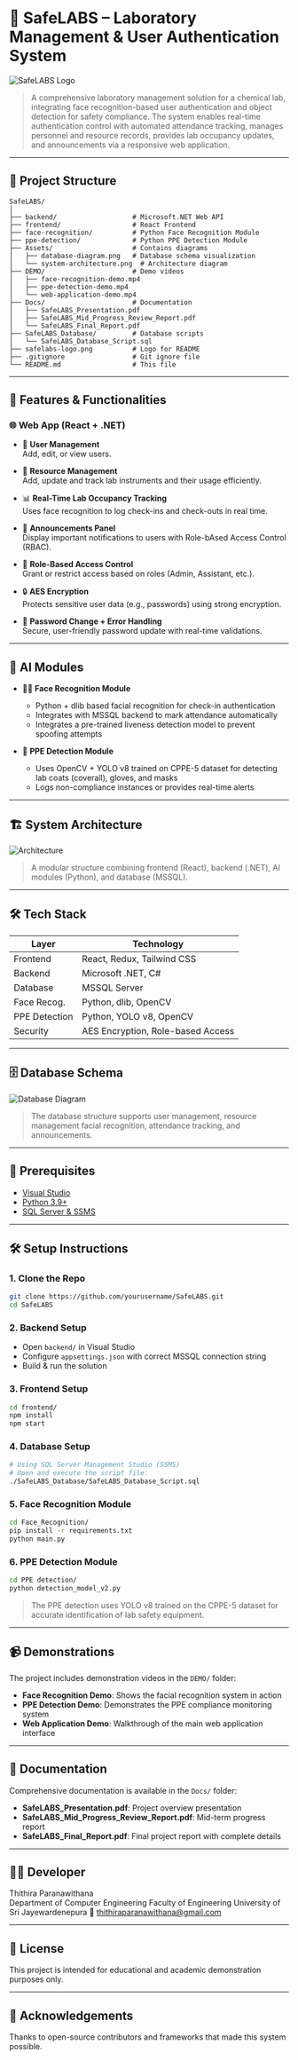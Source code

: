 # 🔬 SafeLABS – Laboratory Management & User Authentication System

![SafeLABS Logo](./SafeLABS_Logo.jpeg)

> A comprehensive laboratory management solution for a chemical lab, integrating face recognition-based user authentication and object detection for safety compliance. The system enables real-time authentication control with automated attendance tracking, manages personnel and resource records, provides lab occupancy updates, and announcements via a responsive web application.

---

## 📁 Project Structure

```
SafeLABS/
│
├── backend/                   # Microsoft.NET Web API 
├── frontend/                  # React Frontend 
├── face-recognition/          # Python Face Recognition Module
├── ppe-detection/             # Python PPE Detection Module
├── Assets/                    # Contains diagrams
│   ├── database-diagram.png   # Database schema visualization
│   └── system-architecture.png  # Architecture diagram
├── DEMO/                      # Demo videos
│   ├── face-recognition-demo.mp4
│   ├── ppe-detection-demo.mp4
│   └── web-application-demo.mp4
├── Docs/                      # Documentation
│   ├── SafeLABS_Presentation.pdf
│   ├── SafeLABS_Mid_Progress_Review_Report.pdf
│   └── SafeLABS_Final_Report.pdf
├── SafeLABS_Database/         # Database scripts
│   └── SafeLABS_Database_Script.sql
├── safelabs-logo.png          # Logo for README
├── .gitignore                 # Git ignore file
└── README.md                  # This file
```

---

## 🚀 Features & Functionalities

### 🌐 Web App (React + .NET)

- 👤 **User Management**  
  Add, edit, or view users.
  
- 🔧 **Resource Management**  
  Add, update and track lab instruments and their usage efficiently.

- 📊 **Real-Time Lab Occupancy Tracking**  
  Uses face recognition to log check-ins and check-outs in real time.

- 📢 **Announcements Panel**  
  Display important notifications to users with Role-bAsed Access Control (RBAC).

- 👮 **Role-Based Access Control**  
  Grant or restrict access based on roles (Admin, Assistant, etc.).

- 🔒 **AES Encryption**  
  Protects sensitive user data (e.g., passwords) using strong encryption.

- 🔄 **Password Change + Error Handling**  
  Secure, user-friendly password update with real-time validations.

---

## 🧠 AI Modules

- 🧍‍♂️ **Face Recognition Module**  
  - Python + dlib based facial recognition for check-in authentication  
  - Integrates with MSSQL backend to mark attendance automatically
  - Integrates a pre-trained liveness detection model to prevent spoofing attempts

- 🦺 **PPE Detection Module**  
  - Uses OpenCV + YOLO v8 trained on CPPE-5 dataset for detecting lab coats (coverall), gloves, and masks  
  - Logs non-compliance instances or provides real-time alerts

---

## 🏗️ System Architecture

![Architecture](./Assets/System_Architecture.png)

> A modular structure combining frontend (React), backend (.NET), AI modules (Python), and database (MSSQL).

---

## 🛠️ Tech Stack

| Layer         | Technology                         |
|--------------|-------------------------------------|
| Frontend      | React, Redux, Tailwind CSS          |
| Backend       | Microsoft .NET, C#                  |
| Database      | MSSQL Server                        |
| Face Recog.   | Python, dlib, OpenCV                |
| PPE Detection | Python, YOLO v8, OpenCV             |
| Security      | AES Encryption, Role-based Access   |

---

## 🗄️ Database Schema

![Database Diagram](./Assets/Database_Diagram.png)

> The database structure supports user management, resource management facial recognition, attendance tracking, and announcements.

---

## 🧃 Prerequisites

- [Visual Studio](https://visualstudio.microsoft.com/)
- [Python 3.9+](https://www.python.org/)
- [SQL Server & SSMS](https://learn.microsoft.com/en-us/sql/ssms/)

---

## 🛠️ Setup Instructions

### 1. Clone the Repo

```bash
git clone https://github.com/yourusername/SafeLABS.git
cd SafeLABS
```

### 2. Backend Setup

- Open `backend/` in Visual Studio
- Configure `appsettings.json` with correct MSSQL connection string
- Build & run the solution

### 3. Frontend Setup

```bash
cd frontend/
npm install
npm start
```

### 4. Database Setup

```bash
# Using SQL Server Management Studio (SSMS)
# Open and execute the script file:
./SafeLABS_Database/SafeLABS_Database_Script.sql
```

### 5. Face Recognition Module

```bash
cd Face_Recognition/
pip install -r requirements.txt
python main.py
```

### 6. PPE Detection Module

```bash
cd PPE detection/
python detection_model_v2.py
```

> The PPE detection uses YOLO v8 trained on the CPPE-5 dataset for accurate identification of lab safety equipment.

---

## 📹 Demonstrations

The project includes demonstration videos in the `DEMO/` folder:

- **Face Recognition Demo**: Shows the facial recognition system in action
- **PPE Detection Demo**: Demonstrates the PPE compliance monitoring system
- **Web Application Demo**: Walkthrough of the main web application interface

---

## 📑 Documentation

Comprehensive documentation is available in the `Docs/` folder:

- **SafeLABS_Presentation.pdf**: Project overview presentation
- **SafeLABS_Mid_Progress_Review_Report.pdf**: Mid-term progress report
- **SafeLABS_Final_Report.pdf**: Final project report with complete details

---

## 👨‍💻 Developer

Thithira Paranawithana  
Department of Computer Engineering
Faculty of Engineering
University of Sri Jayewardenepura 
📧 thithiraparanawithana@gmail.com

---

## 📄 License

This project is intended for educational and academic demonstration purposes only.

---

## 🙌 Acknowledgements

Thanks to open-source contributors and frameworks that made this system possible.
